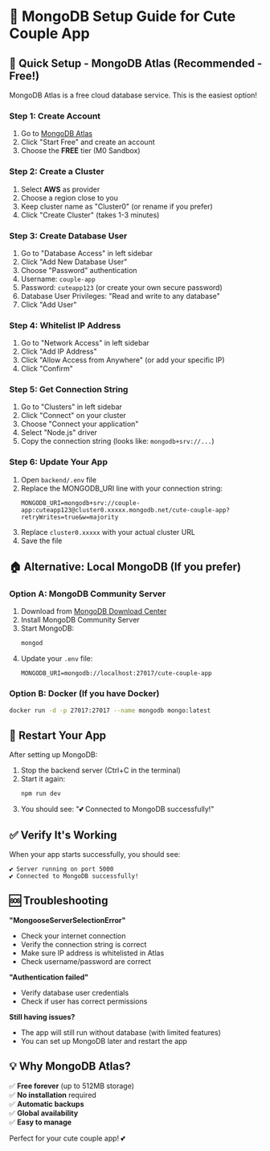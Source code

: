 # 🍃 MongoDB Setup Guide for Cute Couple App

## 🚀 Quick Setup - MongoDB Atlas (Recommended - Free!)

MongoDB Atlas is a free cloud database service. This is the easiest option!

### Step 1: Create Account
1. Go to [MongoDB Atlas](https://www.mongodb.com/atlas)
2. Click "Start Free" and create an account
3. Choose the **FREE** tier (M0 Sandbox)

### Step 2: Create a Cluster
1. Select **AWS** as provider
2. Choose a region close to you
3. Keep cluster name as "Cluster0" (or rename if you prefer)
4. Click "Create Cluster" (takes 1-3 minutes)

### Step 3: Create Database User
1. Go to "Database Access" in left sidebar
2. Click "Add New Database User"
3. Choose "Password" authentication
4. Username: `couple-app`
5. Password: `cuteapp123` (or create your own secure password)
6. Database User Privileges: "Read and write to any database"
7. Click "Add User"

### Step 4: Whitelist IP Address
1. Go to "Network Access" in left sidebar
2. Click "Add IP Address"
3. Click "Allow Access from Anywhere" (or add your specific IP)
4. Click "Confirm"

### Step 5: Get Connection String
1. Go to "Clusters" in left sidebar
2. Click "Connect" on your cluster
3. Choose "Connect your application"
4. Select "Node.js" driver
5. Copy the connection string (looks like: `mongodb+srv://...`)

### Step 6: Update Your App
1. Open `backend/.env` file
2. Replace the MONGODB_URI line with your connection string:
   ```
   MONGODB_URI=mongodb+srv://couple-app:cuteapp123@cluster0.xxxxx.mongodb.net/cute-couple-app?retryWrites=true&w=majority
   ```
3. Replace `cluster0.xxxxx` with your actual cluster URL
4. Save the file

## 🏠 Alternative: Local MongoDB (If you prefer)

### Option A: MongoDB Community Server
1. Download from [MongoDB Download Center](https://www.mongodb.com/try/download/community)
2. Install MongoDB Community Server
3. Start MongoDB:
   ```bash
   mongod
   ```
4. Update your `.env` file:
   ```
   MONGODB_URI=mongodb://localhost:27017/cute-couple-app
   ```

### Option B: Docker (If you have Docker)
```bash
docker run -d -p 27017:27017 --name mongodb mongo:latest
```

## 🔧 Restart Your App

After setting up MongoDB:

1. Stop the backend server (Ctrl+C in the terminal)
2. Start it again:
   ```bash
   npm run dev
   ```
3. You should see: "💕 Connected to MongoDB successfully!"

## ✅ Verify It's Working

When your app starts successfully, you should see:
```
💕 Server running on port 5000
💕 Connected to MongoDB successfully!
```

## 🆘 Troubleshooting

**"MongooseServerSelectionError"**
- Check your internet connection
- Verify the connection string is correct
- Make sure IP address is whitelisted in Atlas
- Check username/password are correct

**"Authentication failed"**
- Verify database user credentials
- Check if user has correct permissions

**Still having issues?**
- The app will still run without database (with limited features)
- You can set up MongoDB later and restart the app

## 💡 Why MongoDB Atlas?

✅ **Free forever** (up to 512MB storage)  
✅ **No installation** required  
✅ **Automatic backups**  
✅ **Global availability**  
✅ **Easy to manage**  

Perfect for your cute couple app! 💕
